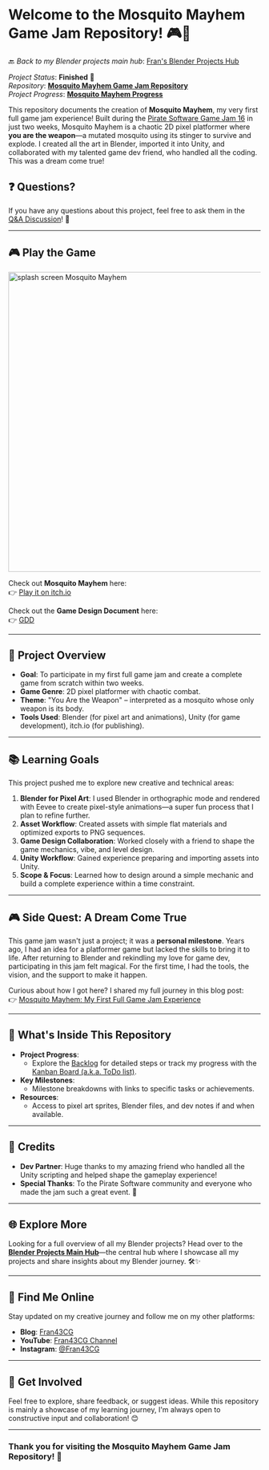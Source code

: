 # Welcome to the Mosquito Mayhem Game Jam Repository! 🎮🦟

🔙 _Back to my Blender projects main hub_: [Fran's Blender Projects Hub](https://github.com/ux-fran/blender-projects-main-hub-repo)

_Project Status_: **Finished** 🎉  
_Repository_: **[Mosquito Mayhem Game Jam Repository](https://github.com/ux-fran/mosquito-mayhem-game)**  
_Project Progress_: **[Mosquito Mayhem Progress](https://github.com/users/ux-fran/projects/72/views/1)** 

This repository documents the creation of **Mosquito Mayhem**, my very first full game jam experience! Built during the [Pirate Software Game Jam 16](https://itch.io/jam/pirate16) in just two weeks, Mosquito Mayhem is a chaotic 2D pixel platformer where **you are the weapon**—a mutated mosquito using its stinger to survive and explode. I created all the art in Blender, imported it into Unity, and collaborated with my talented game dev friend, who handled all the coding. This was a dream come true!

## ❓ Questions?

If you have any questions about this project, feel free to ask them in the [Q&A Discussion](https://github.com/ux-fran/mosquito-mayhem-game/discussions)! 💬

---

## 🎮 Play the Game
<img width="598" alt="splash screen Mosquito Mayhem" src="https://github.com/user-attachments/assets/679a0cd6-5479-4df4-a860-f649a2b248b5" />

Check out **Mosquito Mayhem** here:  
👉 [Play it on itch.io](https://fran43cg.itch.io/mosquito-mayhem)

Check out the **Game Design Document** here:   
👉 [GDD](https://docs.google.com/document/d/1iQthQpjEFnFwvDuhqyYRSKBgyHUslFTf84P3flRDTWs/edit?usp=sharing)

---

## 🧩 Project Overview

- **Goal**: To participate in my first full game jam and create a complete game from scratch within two weeks.
- **Game Genre**: 2D pixel platformer with chaotic combat.
- **Theme**: "You Are the Weapon" – interpreted as a mosquito whose only weapon is its body.
- **Tools Used**: Blender (for pixel art and animations), Unity (for game development), itch.io (for publishing).

---

## 📚 Learning Goals

This project pushed me to explore new creative and technical areas:

1. **Blender for Pixel Art**: I used Blender in orthographic mode and rendered with Eevee to create pixel-style animations—a super fun process that I plan to refine further.
2. **Asset Workflow**: Created assets with simple flat materials and optimized exports to PNG sequences.
3. **Game Design Collaboration**: Worked closely with a friend to shape the game mechanics, vibe, and level design.
4. **Unity Workflow**: Gained experience preparing and importing assets into Unity.
5. **Scope & Focus**: Learned how to design around a simple mechanic and build a complete experience within a time constraint.

---

## 🎮 Side Quest: A Dream Come True

This game jam wasn't just a project; it was a **personal milestone**. Years ago, I had an idea for a platformer game but lacked the skills to bring it to life. After returning to Blender and rekindling my love for game dev, participating in this jam felt magical. For the first time, I had the tools, the vision, and the support to make it happen.

Curious about how I got here? I shared my full journey in this blog post:  
👉 [Mosquito Mayhem: My First Full Game Jam Experience](https://www.fran43cg.com/blog/2025/03/10/mosquito-mayhem-my-first-full-game-jam-experience/)

---

## 📌 What's Inside This Repository

- **Project Progress**:
  - Explore the [Backlog](https://github.com/users/ux-fran/projects/XX) for detailed steps or track my progress with the [Kanban Board (a.k.a. ToDo list)](https://github.com/users/ux-fran/projects/72/views/1).
- **Key Milestones**:
  - Milestone breakdowns with links to specific tasks or achievements.
- **Resources**:
  - Access to pixel art sprites, Blender files, and dev notes if and when available.

---

## 🙏 Credits

- **Dev Partner**: Huge thanks to my amazing friend who handled all the Unity scripting and helped shape the gameplay experience!
- **Special Thanks**: To the Pirate Software community and everyone who made the jam such a great event. 💜

---

## 🌐 Explore More

Looking for a full overview of all my Blender projects? Head over to the **[Blender Projects Main Hub](https://github.com/ux-fran/blender-projects-main-hub-repo)**—the central hub where I showcase all my projects and share insights about my Blender journey. 🛠️✨

---

## 🔗 Find Me Online

Stay updated on my creative journey and follow me on my other platforms:

- **Blog**: [Fran43CG](https://www.fran43cg.com)  
- **YouTube**: [Fran43CG Channel](https://www.youtube.com/@Fran43CG)  
- **Instagram**: [@Fran43CG](https://www.instagram.com/fran43cg/)  

---

## 🤝 Get Involved

Feel free to explore, share feedback, or suggest ideas. While this repository is mainly a showcase of my learning journey, I'm always open to constructive input and collaboration! 😊

---

### Thank you for visiting the Mosquito Mayhem Game Jam Repository! 🎉
